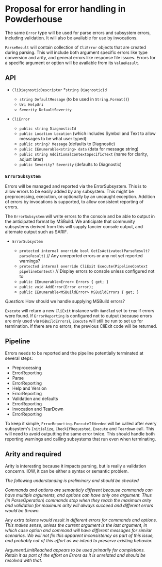 # Proposal for error handling in Powderhouse

The same `Error` type will be used for parse errors and subsystem errors, including validation. It will also be available for use by invocations.

`ParseResult` will contain collection of `CliError` objects that are created during parsing. This will include both argument specific errors like type conversion and arity, and general errors like response file issues. Errors for a specific argument or option will be available from its `ValueResult`.

## API

* `CliDiagnosticDescriptor`
  *`string DiagnosticId`
  * `string DefaultMessage` (to be used in `String.Format()`)
  * `Uri HelpUri`
  * `Severity DefaultSeverity`

* `CliError`
  * `public string DiagnosticId`
  * `public Location Location` (which includes Symbol and Text to allow messages to be what user typed)
  * `public string? Message` (defaults to Diagnostic)
  * `public IEnumerable<string> data` (data for message string)
  * `public string AdditionalContextSpecificText` (name for clarity, adjust later)
  * `public Severity? Severity` (defaults to Diagnostic)

### `ErrorSubsystem`

Errors will be managed and reported via the ErrorSubsystem. This is to allow errors to be easily added by any subsystem. This might be preprocessing, execution, or optionally by an uncaught exception. Addition of errors by invocations is supported, to allow consistent reporting of errors.

The `ErrorSubsystem` will write errors to the console and be able to output in the anticipated format by MSBuild. We anticipate that community subsystems derived from this will supply fancier console output, and alternate output such as SARIF.

* `ErrorSubsystem`

  * `protected internal override bool GetIsActivated(ParseResult? parseResult)` // Any unreported errors or any not yet reported warnings?
  * `protected internal override CliExit Execute(PipelineContext pipelineContext)` // Display errors to console unless configured not to
  * `public IEnumerable<Error> Errors { get; }`
  * `public void AddError(Error error);`
  * `public IEnumerable<MSBuildError> MSBuildErrors { get; }`

_Question:_ How should we handle supplying MSBuild errors?

`Execute` will return a new `CliExit` instance with `Handled` set to `true` if errors were found. If `ErrorReporting` is configured not to output (because errors are only used via `MSBuildErrors`), `Execute` will still be run to set up for termination. If there are no errors, the previous CliExit code will be returned.

## Pipeline

Errors needs to be reported and the pipeline potentially terminated at several steps:

* Preprocessing
* ErrorReporting
* Parse
* ErrorReporting
* Help and Version
* ErrorReporting
* Validation and defaults
* ErrorReporting
* Invocation and TearDown
* ErrorReporting

To keep it simple, `ErrorReporting.ExecuteIfNeeded` will be called after every subsystem's `Initialize`, `CheckIfRequested`, `Execute` and `Teardown` call. This will need to avoid outputting the same error twice. This should handle both reporting warnings and calling subsystems that run even when terminating.

## Arity and required

Arity is interesting because it impacts parsing, but is really a validation concernn. IOW, it can be either a syntax or semantic problem. 

_The following understanding is preliminary and should be checked_

_Commands and options are semanticly different because commands can have multiple arguments, and options can have only one argument. Thus (in ParseOperation) commands stop when they reach the maximum arity and validation for maximum arity will always succeed and different errors would be thrown._

_Any extra tokens would result in different errors for commands and options. This makes sense, unless the current argument is the last argument, in which case option and command will have different messages for similar scenarios. We will not fix this apparent inconsistency as part of this issue, and probably not of this effort as we intend to preserve existing behavior._

_ArgumentLimitReached appears to be used primarily for completions. Retain it as part of the effort on Errors as it is unrelated and should be resolved with that._
